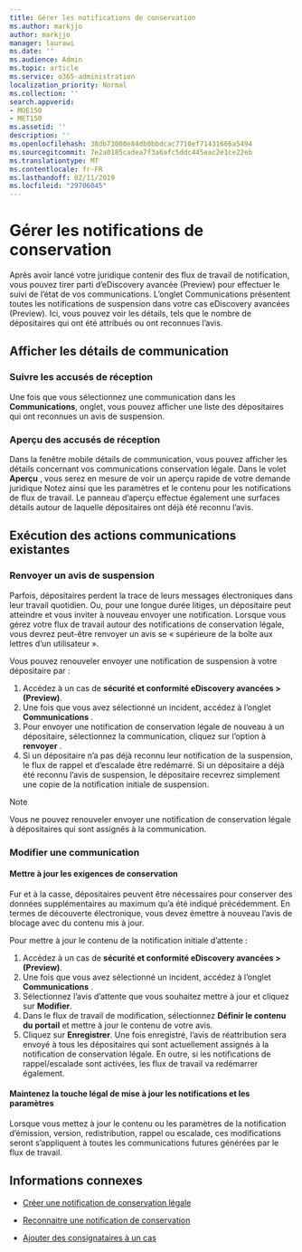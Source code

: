 ```yaml
---
title: Gérer les notifications de conservation
ms.author: markjjo
author: markjjo
manager: laurawi
ms.date: ''
ms.audience: Admin
ms.topic: article
ms.service: o365-administration
localization_priority: Normal
ms.collection: ''
search.appverid:
- MOE150
- MET150
ms.assetid: ''
description: ''
ms.openlocfilehash: 38db73000e84db0bbdcac7710ef71431666a5494
ms.sourcegitcommit: 7e2a0185cadea7f3a6afc5ddc445eac2e1ce22eb
ms.translationtype: MT
ms.contentlocale: fr-FR
ms.lasthandoff: 02/11/2019
ms.locfileid: "29706045"
---
```

# <a name="manage-hold-notifications"></a>Gérer les notifications de conservation

Après avoir lancé votre juridique contenir des flux de travail de notification, vous pouvez tirer parti d’eDiscovery avancée (Preview) pour effectuer le suivi de l’état de vos communications. L’onglet Communications présentent toutes les notifications de suspension dans votre cas eDiscovery avancées (Preview). Ici, vous pouvez voir les détails, tels que le nombre de dépositaires qui ont été attribués ou ont reconnues l’avis.

## <a name="view-communication-details"></a>Afficher les détails de communication

### <a name="track-acknowledgements"></a>Suivre les accusés de réception

Une fois que vous sélectionnez une communication dans les **Communications**, onglet, vous pouvez afficher une liste des dépositaires qui ont reconnues un avis de suspension. 

### <a name="preview-acknowledgements"></a>Aperçu des accusés de réception

Dans la fenêtre mobile détails de communication, vous pouvez afficher les détails concernant vos communications conservation légale. Dans le volet **Aperçu** , vous serez en mesure de voir un aperçu rapide de votre demande juridique Notez ainsi que les paramètres et le contenu pour les notifications de flux de travail. Le panneau d’aperçu effectue également une surfaces détails autour de laquelle dépositaires ont déjà été reconnu l’avis.

## <a name="taking-action-on-existing-communications"></a>Exécution des actions communications existantes

### <a name="re-send-a-hold-notice"></a>Renvoyer un avis de suspension

Parfois, dépositaires perdent la trace de leurs messages électroniques dans leur travail quotidien. Ou, pour une longue durée litiges, un dépositaire peut atteindre et vous inviter à nouveau envoyer une notification. Lorsque vous gérez votre flux de travail autour des notifications de conservation légale, vous devrez peut-être renvoyer un avis se « supérieure de la boîte aux lettres d’un utilisateur ».

Vous pouvez renouveler envoyer une notification de suspension à votre dépositaire par :
1. Accédez à un cas de **sécurité et conformité eDiscovery avancées > (Preview)**.
2. Une fois que vous avez sélectionné un incident, accédez à l’onglet **Communications** .
3. Pour envoyer une notification de conservation légale de nouveau à un dépositaire, sélectionnez la communication, cliquez sur l’option à **renvoyer** .
4. Si un dépositaire n’a pas déjà reconnu leur notification de la suspension, le flux de rappel et d’escalade être redémarré. Si un dépositaire a déjà été reconnu l’avis de suspension, le dépositaire recevrez simplement une copie de la notification initiale de suspension.

> [!NOTE]
> Vous ne pouvez renouveler envoyer une notification de conservation légale à dépositaires qui sont assignés à la communication. 

### <a name="edit-a-communication"></a>Modifier une communication

#### <a name="update-preservation-requirements"></a>Mettre à jour les exigences de conservation
  
Fur et à la casse, dépositaires peuvent être nécessaires pour conserver des données supplémentaires au maximum qu’a été indiqué précédemment. En termes de découverte électronique, vous devez émettre à nouveau l’avis de blocage avec du contenu mis à jour.

Pour mettre à jour le contenu de la notification initiale d’attente :

1. Accédez à un cas de **sécurité et conformité eDiscovery avancées > (Preview)**.
2. Une fois que vous avez sélectionné un incident, accédez à l’onglet **Communications** .
3. Sélectionnez l’avis d’attente que vous souhaitez mettre à jour et cliquez sur **Modifier**.
4. Dans le flux de travail de modification, sélectionnez **Définir le contenu du portail** et mettre à jour le contenu de votre avis. 
5. Cliquez sur **Enregistrer**. Une fois enregistré, l’avis de réattribution sera envoyé à tous les dépositaires qui sont actuellement assignés à la notification de conservation légale. En outre, si les notifications de rappel/escalade sont activées, les flux de travail va redémarrer également. 


#### <a name="update-legal-hold-notifications-and-settings"></a>Maintenez la touche légal de mise à jour les notifications et les paramètres

Lorsque vous mettez à jour le contenu ou les paramètres de la notification d’émission, version, redistribution, rappel ou escalade, ces modifications seront s’appliquent à toutes les communications futures générées par le flux de travail.

## <a name="related-information"></a>Informations connexes 

- [Créer une notification de conservation légale](create-hold-notification.md)
    
- [Reconnaitre une notification de conservation](acknowledge-hold-notification.md)
    
- [Ajouter des consignataires à un cas](add-custodians-to-case.md)